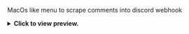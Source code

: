 MacOs like menu to scrape comments into discord webhook



<details>
<summary> <b> Click to view preview.  </b> </summary>


![image](https://github.com/user-attachments/assets/7b14eaef-6435-47e2-9644-741fcabcd0bd) <br>
![image](https://github.com/user-attachments/assets/eab9877e-d219-4ba9-bcb1-5a8a97ac2ca0)




```


</details>

